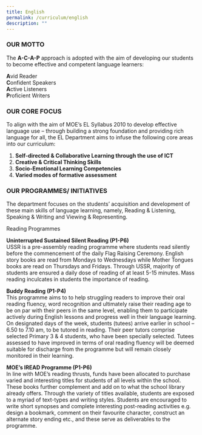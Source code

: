 ```yaml
---
title: English
permalink: /curriculum/english
description: ""
---
```

### OUR MOTTO

The **A-C-A-P** approach is adopted with the aim of developing our students to become effective and competent language learners:

**A**vid Reader <br>
**C**onfident Speakers  <br>
**A**ctive Listeners  <br>
**P**roficient Writers <br>

### OUR CORE FOCUS

To align with the aim of MOE’s EL Syllabus 2010 to develop effective language use – through building a strong foundation and providing rich language for all, the EL Department aims to infuse the following core areas into our curriculum:

1.  **Self-directed & Collaborative Learning through the use of ICT**
2.  **Creative & Critical Thinking Skills**
3.  **Socio-Emotional Learning Competencies**
4.  **Varied modes of formative assessment**

### OUR PROGRAMMES/ INITIATIVES

The department focuses on the students’ acquisition and development of these main skills of language learning, namely, Reading & Listening, Speaking & Writing and Viewing & Representing.


<div class="fl-accordion-button" id="fl-accordion-580062d035814-tab-0" aria-selected="false" aria-controls="fl-accordion-580062d035814-panel-0" aria-expanded="false" role="tab" tabindex="0">
			<div class="fl-accordion-button-label">Reading Programmes</div>
			<i class="fl-accordion-button-icon fa fa-plus"></i>
		</div>
<div class="fl-accordion-content fl-clearfix" id="fl-accordion-580062d035814-panel-0" aria-labelledby="fl-accordion-580062d035814-tab-0" aria-hidden="false" role="tabpanel" aria-live="polite" style="display: block;"><p><strong>Uninterrupted Sustained Silent Reading (P1-P6)</strong><br>USSR is a pre-assembly reading programme where students read silently before the commencement of the daily Flag Raising Ceremony. English story books are read from Mondays to Wednesdays while Mother Tongues books are read on Thursdays and Fridays. Through USSR, majority of students are ensured a daily dose of reading of at least 5-15 minutes. Mass reading inculcates in students the importance of reading.</p>
<p><strong>Buddy Reading (P1-P4)</strong><br>This programme aims to to help struggling readers to improve their oral reading fluency, word recognition and ultimately raise their reading age to be on par with their peers in the same level, enabling them to participate actively during English lessons and progress well in their language learning. On designated days of the week, students (tutees) arrive earlier in school – 6.50 to 7.10 am, to be tutored in reading. Their peer tutors comprise selected Primary 3 &amp; 4 students, who have been specially selected. Tutees assessed to have improved in terms of oral reading fluency will be deemed suitable for discharge from the programme but will remain closely monitored in their learning.</p>
<p><strong>MOE’s IREAD Programme (P1-P6)</strong><br>In line with MOE’s reading thrusts, funds have been allocated to purchase varied and interesting titles for students of all levels within the school. These books further complement and add on to what the school library already offers. Through the variety of titles available, students are exposed to a myriad of text-types and writing styles. Students are encouraged to write short synopses and complete interesting post-reading activities e.g. design a bookmark, comment on their favourite character, construct an alternate story ending etc., and these serve as deliverables to the programme.</p>
</div>